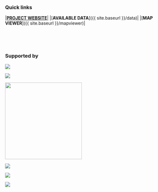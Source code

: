 
### Quick links

|[**PROJECT WEBSITE**](http://www.citysdk.eu/)|
|[**AVAILABLE DATA**]({{ site.baseurl }}/data)|
|[**MAP VIEWER**]({{ site.baseurl }}/mapviewer)|
  
<br/>
<br/>
<br/>
  
### Supported by

<div class="logos">
	<p><a href="http://www.waag.org/"><img src="http://dev.citysdk.waag.org//img/waag-small.png" /></a></p>
	<p><a href="http://www.citysdk.eu/"><img src="http://dev.citysdk.waag.org//img/citysdk-small.png" /></a></p>
	<p><a href="http://www.civity.nl/"><img src="http://www.civity.nl/wp-content/uploads/2013/06/civity-site-logo.jpg" width="250"/></a></p>
	<p><a href="http://ec.europa.eu/information_society/activities/ict_psp/about/index_en.htm"><img src="http://dev.citysdk.waag.org//img/ict-psp.png"/></a></p>
	<p><a href="http://europa.eu/"><img src="http://dev.citysdk.waag.org//img/europa.png" /></a></p>
	<p><a href="http://creativecommons.nl/wie-zijn-we/"><img src="http://dev.citysdk.waag.org//img/cc.png" /></a></p>
</div>